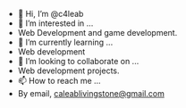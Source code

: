 - 👋 Hi, I’m @c4leab
- 👀 I’m interested in ...
-  Web Development and game development.
- 🌱 I’m currently learning ...
- Web development
- 💞️ I’m looking to collaborate on ...
- Web development projects.
- 📫 How to reach me ...
- By email, caleablivingstone@gmail.com

<!---
c4leab/c4leab is a ✨ special ✨ repository because its `README.md` (this file) appears on your GitHub profile.
You can click the Preview link to take a look at your changes.
--->

